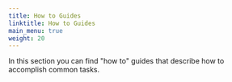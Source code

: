 ```yaml
---
title: How to Guides
linktitle: How to Guides
main_menu: true
weight: 20
---
```


In this section you can find "how to" guides that describe how to accomplish
common tasks.
